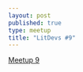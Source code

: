 ```yaml
---
layout: post
published: true
type: meetup
title: "LitDevs #9"
---
```


[Meetup 9](https://base58btc.notion.site/Meetup-9-Apr-25-2023-4988649c0ca04b1f9128dd4ef4bd1b08)